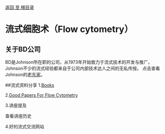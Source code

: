 [返回 至 根目录](../../README.md)

# 流式细胞术（Flow cytometry）
## 关于BD公司
BD是Johnson所在职的公司，从1973年开始致力于流式技术的开发与推广。Johnson不少的流式经验都来自于公司内部技术达人之间的无私传授。
点击查看Johnson的[老东家](about%20BD.md)。

##流式资料分享
1.[Books](book.md)

2.[Good Papers For Flow Cytometry](paper.md)

3.讲座提及

查看讲座历史

4.好的流式交流网站


